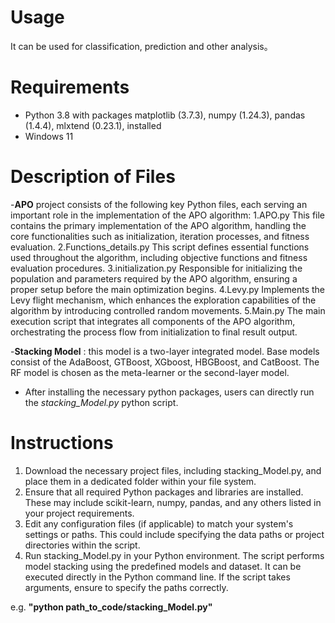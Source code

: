 # Usage
It can be used for classification, prediction and other analysis。

# Requirements
- Python 3.8 with packages matplotlib (3.7.3), numpy (1.24.3), pandas (1.4.4), mlxtend (0.23.1), installed
- Windows 11 

# Description of Files
-**APO** project consists of the following key Python files, each serving an important role in the implementation of the APO algorithm:
1.APO.py
  This file contains the primary implementation of the APO algorithm, handling the core functionalities such as initialization, iteration processes, and fitness evaluation.
2.Functions_details.py
 This script defines essential functions used throughout the algorithm, including objective functions and fitness evaluation procedures.
3.initialization.py
  Responsible for initializing the population and parameters required by the APO algorithm, ensuring a proper setup before the main optimization begins.
4.Levy.py
  Implements the Levy flight mechanism, which enhances the exploration capabilities of the algorithm by introducing controlled random movements.
5.Main.py
  The main execution script that integrates all components of the APO algorithm, orchestrating the process flow from initialization to final result output.
  
-**Stacking Model** : this model is a two-layer integrated model. Base models consist of the AdaBoost, GTBoost, XGboost, HBGBoost, and CatBoost. The RF model is chosen as the meta-learner or the second-layer model.
- After installing the necessary python packages, users can directly run the *stacking_Model.py* python script.
  
# Instructions 
1. Download the necessary project files, including stacking_Model.py, and place them in a dedicated folder within your file system.
2. Ensure that all required Python packages and libraries are installed. These may include scikit-learn, numpy, pandas, and any others listed in your project requirements.
3. Edit any configuration files (if applicable) to match your system's settings or paths. This could include specifying the data paths or project directories within the script.
4. Run stacking_Model.py in your Python environment. The script performs model stacking using the predefined models and dataset. It can be executed directly in the Python command line. If the script takes arguments, ensure to specify the paths correctly.

e.g. **"python path_to_code/stacking_Model.py"**


